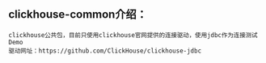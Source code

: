 ## clickhouse-common介绍：
    
    clickhouse公共包，目前只使用clickhouse官网提供的连接驱动，使用jdbc作为连接测试Demo
    驱动网址：https://github.com/ClickHouse/clickhouse-jdbc
   
    

